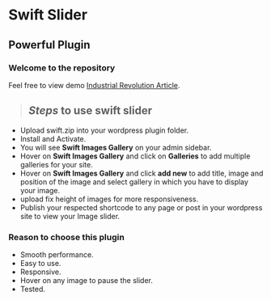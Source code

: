 Swift Slider
============

Powerful Plugin
---------------

### Welcome to the repository

Feel free to view demo [Industrial Revolution Article](http://18.188.193.109).

> ## *Steps* to use swift slider
* Upload swift.zip into your wordpress plugin folder.
* Install and Activate.
* You will see **Swift Images Gallery** on your admin sidebar.
* Hover on **Swift Images Gallery** and click on **Galleries** to add multiple galleries for your site.
* Hover on **Swift Images Gallery** and click **add new** to add title, image and position of the image and select gallery in which     you have to display your image.
* upload fix height of images for more responsiveness.
* Publish your respected shortcode to any page or post in your wordpress site to view your Image slider.

### Reason to choose this plugin
+ Smooth performance.
+ Easy to use.
+ Responsive.
+ Hover on any image to pause the slider.
+ Tested.

